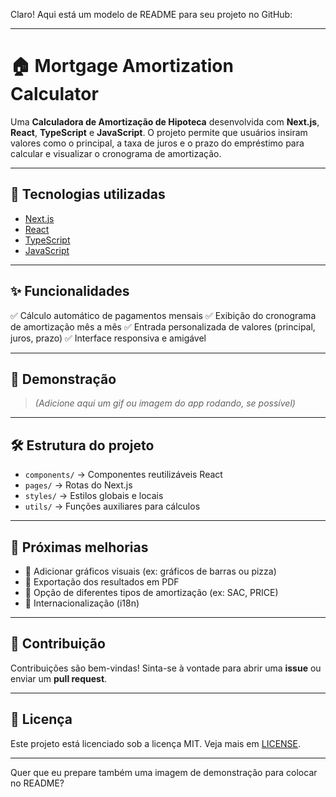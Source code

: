 Claro! Aqui está um modelo de README para seu projeto no GitHub:

---

# 🏠 Mortgage Amortization Calculator

Uma **Calculadora de Amortização de Hipoteca** desenvolvida com **Next.js**, **React**, **TypeScript** e **JavaScript**.
O projeto permite que usuários insiram valores como o principal, a taxa de juros e o prazo do empréstimo para calcular e visualizar o cronograma de amortização.

---

## 🚀 Tecnologias utilizadas

* [Next.js](https://nextjs.org/)
* [React](https://reactjs.org/)
* [TypeScript](https://www.typescriptlang.org/)
* [JavaScript](https://developer.mozilla.org/pt-BR/docs/Web/JavaScript)

---

## ✨ Funcionalidades

✅ Cálculo automático de pagamentos mensais
✅ Exibição do cronograma de amortização mês a mês
✅ Entrada personalizada de valores (principal, juros, prazo)
✅ Interface responsiva e amigável

---

## 📸 Demonstração

> *(Adicione aqui um gif ou imagem do app rodando, se possível)*

---

## 🛠️ Estrutura do projeto

* `components/` → Componentes reutilizáveis React
* `pages/` → Rotas do Next.js
* `styles/` → Estilos globais e locais
* `utils/` → Funções auxiliares para cálculos

---

## 📅 Próximas melhorias

* 🔹 Adicionar gráficos visuais (ex: gráficos de barras ou pizza)
* 🔹 Exportação dos resultados em PDF
* 🔹 Opção de diferentes tipos de amortização (ex: SAC, PRICE)
* 🔹 Internacionalização (i18n)

---

## 🤝 Contribuição

Contribuições são bem-vindas!
Sinta-se à vontade para abrir uma **issue** ou enviar um **pull request**.

---

## 📝 Licença

Este projeto está licenciado sob a licença MIT.
Veja mais em [LICENSE](LICENSE).

---

Quer que eu prepare também uma imagem de demonstração para colocar no README?
